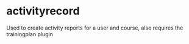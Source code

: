 # activityrecord
Used to create activity reports for a user and course, also requires the trainingplan plugin
